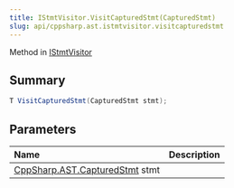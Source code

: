 ```yaml
---
title: IStmtVisitor.VisitCapturedStmt(CapturedStmt)
slug: api/cppsharp.ast.istmtvisitor.visitcapturedstmt
---
```

Method in [IStmtVisitor](/api/cppsharp/ast/istmtvisitor)

## Summary



```csharp
T VisitCapturedStmt(CapturedStmt stmt);
```

## Parameters

|Name|Description|
|:---|:---|
|[CppSharp.AST.CapturedStmt](/api/cppsharp/ast/capturedstmt) stmt||


